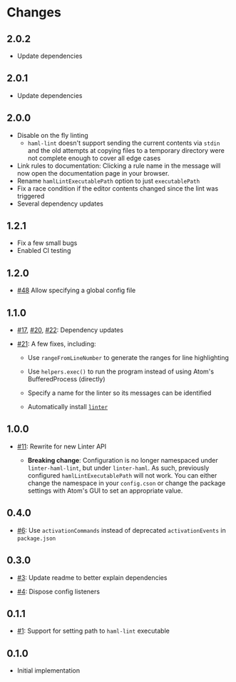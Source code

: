 # Changes

## 2.0.2

*   Update dependencies

## 2.0.1

*   Update dependencies

## 2.0.0

*   Disable on the fly linting
    *   `haml-lint` doesn't support sending the current contents via `stdin`
        and the old attempts at copying files to a temporary directory were not
        complete enough to cover all edge cases
*   Link rules to documentation: Clicking a rule name in the message will now
    open the documentation page in your browser.
*   Rename `hamlLintExecutablePath` option to just `executablePath`
*   Fix a race condition if the editor contents changed since the lint was
    triggered
*   Several dependency updates

## 1.2.1

*   Fix a few small bugs
*   Enabled CI testing

## 1.2.0

*   [#48](https://github.com/AtomLinter/linter-haml/pull/48) Allow specifying a
    global config file

## 1.1.0

*   [#17](https://github.com/AtomLinter/linter-haml/pull/17),
    [#20](https://github.com/AtomLinter/linter-haml/pull/20),
    [#22](https://github.com/AtomLinter/linter-haml/pull/22): Dependency updates

*   [#21](https://github.com/AtomLinter/linter-haml/pull/21): A few fixes,
    including:

    *   Use `rangeFromLineNumber` to generate the ranges for line highlighting

    *   Use `helpers.exec()` to run the program instead of using Atom's
        BufferedProcess (directly)

    *   Specify a name for the linter so its messages can be identified

    *   Automatically install [`linter`](https://github.com/atom-community/linter)

## 1.0.0

*   [#11](https://github.com/AtomLinter/linter-haml/pull/11): Rewrite for new
    Linter API

    *   **Breaking change**: Configuration is no longer namespaced under
    `linter-haml-lint`, but under `linter-haml`.  As such, previously configured
    `hamlLintExecutablePath` will not work.  You can either change the namespace
    in your `config.cson` or change the package settings with Atom's GUI to set
    an appropriate value.

## 0.4.0

*   [#6](https://github.com/AtomLinter/linter-haml/pull/6): Use
    `activationCommands` instead of deprecated `activationEvents` in
    `package.json`

## 0.3.0

*   [#3](https://github.com/AtomLinter/linter-haml/pull/3): Update readme to
    better explain dependencies

*   [#4](https://github.com/AtomLinter/linter-haml/pull/4): Dispose config
    listeners

## 0.1.1

*   [#1](https://github.com/AtomLinter/linter-haml/issues/1): Support for
    setting path to `haml-lint` executable

## 0.1.0

*   Initial implementation
